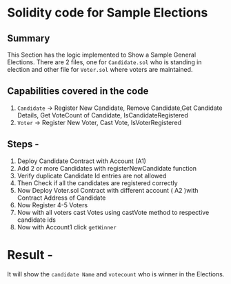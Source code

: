 # Solidity code for Sample Elections

## Summary

This Section has the logic implemented to Show a Sample General Elections.
There are 2 files, one for `Candidate.sol` who is standing in election and other file for `Voter.sol` where voters are maintained.

## Capabilities covered in the code

1. `Candidate` -> Register New Candidate, Remove Candidate,Get Candidate Details, Get VoteCount of Candidate, IsCandidateRegistered
2. `Voter` -> Register New Voter, Cast Vote, IsVoterRegistered

## Steps -

1. Deploy Candidate Contract with Account (A1)
2. Add 2 or more Candidates with registerNewCandidate function
3. Verify duplicate Candidate Id entries are not allowed
4. Then Check if all the candidates are registered correctly
5. Now Deploy Voter.sol Contract with different account ( A2 )with Contract Address of Candidate
6. Now Register 4-5 Voters
7. Now with all voters cast Votes using castVote method to respective candidate ids
8. Now with Account1 click `getWinner`

# Result - 

It will show the `candidate Name` and `votecount` who is winner in the Elections.
